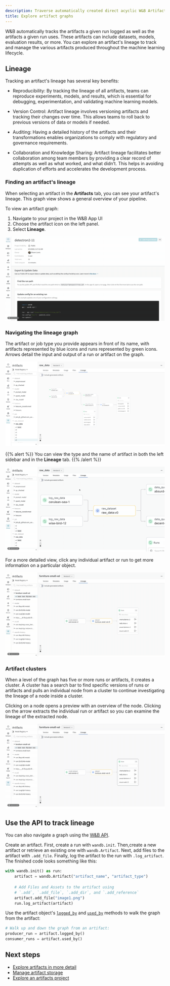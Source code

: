 ```yaml
---
description: Traverse automatically created direct acyclic W&B Artifact graphs.
title: Explore artifact graphs
---
```


W&B automatically tracks the artifacts a given run logged as well as the artifacts a given run uses. These artifacts can include datasets, models, evaluation results, or more. You can explore an artifact's lineage to track and manage the various artifacts produced throughout the machine learning lifecycle.

## Lineage
Tracking an artifact's lineage has several key benefits:

- Reproducibility: By tracking the lineage of all artifacts, teams can reproduce experiments, models, and results, which is essential for debugging, experimentation, and validating machine learning models.

- Version Control: Artifact lineage involves versioning artifacts and tracking their changes over time. This allows teams to roll back to previous versions of data or models if needed.

- Auditing: Having a detailed history of the artifacts and their transformations enables organizations to comply with regulatory and governance requirements.

- Collaboration and Knowledge Sharing: Artifact lineage facilitates better collaboration among team members by providing a clear record of attempts as well as what worked, and what didn’t. This helps in avoiding duplication of efforts and accelerates the development process.

### Finding an artifact's lineage
When selecting an artifact in the **Artifacts** tab, you can see your artifact's lineage. This graph view shows a general overview of your pipeline. 

To view an artifact graph:

1. Navigate to your project in the W&B App UI
2. Choose the artifact icon on the left panel.
3. Select **Lineage**.

![Getting to the Lineage tab](../../../static/images/artifacts/lineage1.gif)

### Navigating the lineage graph

The artifact or job type you provide appears in front of its name, with artifacts represented by blue icons and runs represented by green icons. Arrows detail the input and output of a run or artifact on the graph. 

![Run and artifact nodes](../../../static/images/artifacts/lineage2.png)

{{% alert %}}
You can view the type and the name of artifact in both the left sidebar and in the **Lineage** tab. 
{{% /alert %}}

![Inputs and outputs](../../../static/images/artifacts/lineage2a.gif)

For a more detailed view, click any individual artifact or run to get more information on a particular object.

![Previewing a run](../../../static/images/artifacts/lineage3a.gif)

### Artifact clusters

When a level of the graph has five or more runs or artifacts, it creates a cluster. A cluster has a search bar to find specific versions of runs or artifacts and pulls an individual node from a cluster to continue investigating the lineage of a node inside a cluster. 

Clicking on a node opens a preview with an overview of the node. Clicking on the arrow extracts the individual run or artifact so you can examine the lineage of the extracted node.

![Searching a run cluster](../../../static/images/artifacts/lineage3b.gif)

## Use the API to track lineage
You can also navigate a graph using the [W&B API](../../ref/python/public-api/api.md). 

Create an artifact. First, create a run with `wandb.init`. Then,create a new artifact or retrieve an existing one with `wandb.Artifact`. Next, add files to the artifact with `.add_file`. Finally, log the artifact to the run with `.log_artifact`. The finished code looks something like this:

```python
with wandb.init() as run:
    artifact = wandb.Artifact("artifact_name", "artifact_type")

    # Add Files and Assets to the artifact using
    # `.add`, `.add_file`, `.add_dir`, and `.add_reference`
    artifact.add_file("image1.png")
    run.log_artifact(artifact)
```

Use the artifact object's [`logged_by`](../../ref/python/artifact.md#logged_by) and [`used_by`](../../ref/python/artifact.md#used_by) methods to walk the graph from the artifact:

```python
# Walk up and down the graph from an artifact:
producer_run = artifact.logged_by()
consumer_runs = artifact.used_by()
```
## Next steps
- [Explore artifacts in more detail](../artifacts/artifacts-walkthrough.md)
- [Manage artifact storage](../artifacts/delete-artifacts.md)
- [Explore an artifacts project](https://wandb.ai/wandb-smle/artifact_workflow/artifacts/raw_dataset/raw_data/v0/lineage)